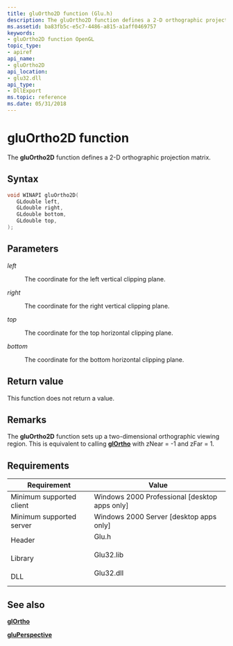 ```yaml
---
title: gluOrtho2D function (Glu.h)
description: The gluOrtho2D function defines a 2-D orthographic projection matrix.
ms.assetid: ba83fb5c-e5c7-4486-a815-a1aff0469757
keywords:
- gluOrtho2D function OpenGL
topic_type:
- apiref
api_name:
- gluOrtho2D
api_location:
- glu32.dll
api_type:
- DllExport
ms.topic: reference
ms.date: 05/31/2018
---
```


# gluOrtho2D function

The **gluOrtho2D** function defines a 2-D orthographic projection matrix.

## Syntax


```C++
void WINAPI gluOrtho2D(
   GLdouble left,
   GLdouble right,
   GLdouble bottom,
   GLdouble top,
);
```



## Parameters

<dl> <dt>

*left* 
</dt> <dd>

The coordinate for the left vertical clipping plane.

</dd> <dt>

*right* 
</dt> <dd>

The coordinate for the right vertical clipping plane.

</dd> <dt>

*top* 
</dt> <dd>

The coordinate for the top horizontal clipping plane.

</dd>  <dt>

*bottom* 
</dt> <dd>

The coordinate for the bottom horizontal clipping plane.

</dd></dl>

## Return value

This function does not return a value.

## Remarks

The **gluOrtho2D** function sets up a two-dimensional orthographic viewing region. This is equivalent to calling [**glOrtho**](glortho.md) with zNear = -1 and zFar = 1.

## Requirements



| Requirement | Value |
|-------------------------------------|--------------------------------------------------------------------------------------|
| Minimum supported client<br/> | Windows 2000 Professional \[desktop apps only\]<br/>                           |
| Minimum supported server<br/> | Windows 2000 Server \[desktop apps only\]<br/>                                 |
| Header<br/>                   | <dl> <dt>Glu.h</dt> </dl>     |
| Library<br/>                  | <dl> <dt>Glu32.lib</dt> </dl> |
| DLL<br/>                      | <dl> <dt>Glu32.dll</dt> </dl> |



## See also

<dl> <dt>

[**glOrtho**](glortho.md)
</dt> <dt>

[**gluPerspective**](gluperspective.md)
</dt> </dl>

 

 






